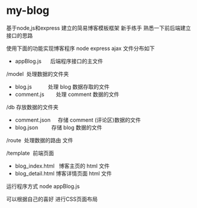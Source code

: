 # my-blog
基于node,js和express 建立的简易博客模板框架
新手练手 
熟悉一下前后端建立接口的思路

使用下面的功能实现博客程序
node
express
ajax
文件分布如下
- appBlog.js      后端程序接口的主文件

/model  处理数据的文件夹
- blog.js           处理 blog 数据存取的文件
- comment.js        处理 comment 数据的文件

/db     存放数据的文件夹
- comment.json      存储 comment (评论区)数据的文件
- blog.json         存储 blog 数据的文件

/route  处理数据的路由 文件

/template  前端页面
- blog_index.html   博客主页的 html 文件
- blog_detail.html  博客详情页面 html 文件

运行程序方式     node appBlog.js

可以根据自己的喜好 进行CSS页面布局
